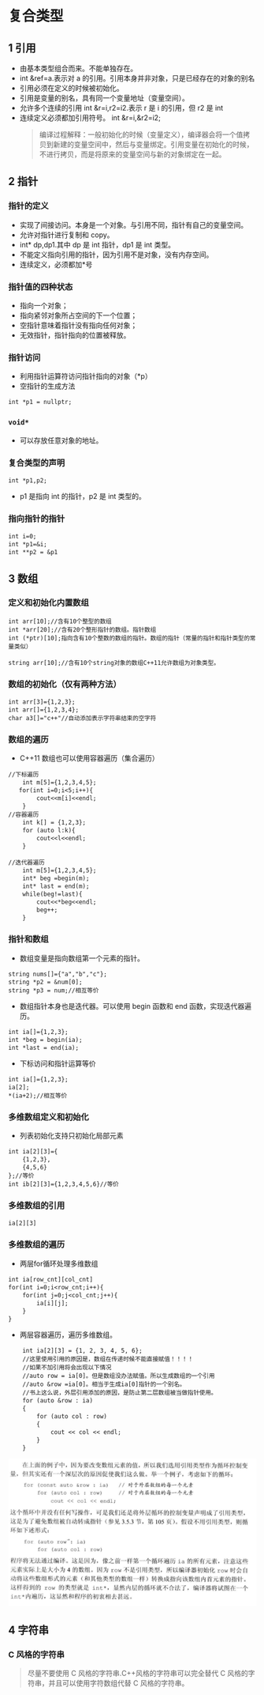 
# 复合类型

## 1 引用
- 由基本类型组合而来。不能单独存在。
- int &ref=a.表示对 a 的引用。引用本身并非对象，只是已经存在的对象的别名
- 引用必须在定义的时候被初始化。
- 引用是变量的别名，具有同一个变量地址（变量空间）。
- 允许多个连续的引用
  int &r=i,r2=i2.表示 r 是 i 的引用，但 r2 是 int
- 连续定义必须都加引用符号。
  int &r=i,&r2=i2;
  > 编译过程解释：一般初始化的时候（变量定义），编译器会将一个值拷贝到新建的变量空间中，然后与变量绑定。引用变量在初始化的时候，不进行拷贝，而是将原来的变量空间与新的对象绑定在一起。

## 2 指针

### 指针的定义
- 实现了间接访问。本身是一个对象。与引用不同，指针有自己的变量空间。
- 允许对指针进行复制和 copy。
- int\* dp,dp1.其中 dp 是 int 指针，dp1 是 int 类型。
- 不能定义指向引用的指针，因为引用不是对象，没有内存空间。
- 连续定义，必须都加\*号

### 指针值的四种状态

- 指向一个对象；
- 指向紧邻对象所占空间的下一个位置；
- 空指针意味着指针没有指向任何对象；
- 无效指针，指针指向的位置被释放。

### 指针访问

- 利用指针运算符访问指针指向的对象（\*p）
- 空指针的生成方法

```
int *p1 = nullptr;
```

### `void*`

- 可以存放任意对象的地址。

### 复合类型的声明
```
int *p1,p2;
```
* p1 是指向 int 的指针，p2 是 int 类型的。

### 指向指针的指针
```
int i=0;
int *p1=&i;
int **p2 = &p1
```



## 3 数组

### 定义和初始化内置数组

```
int arr[10];//含有10个整型的数组
int *arr[20];//含有20个整形指针的数组。指针数组
int (*ptr)[10];指向含有10个整数的数组的指针。数组的指针（常量的指针和指针类型的常量类似）

string arr[10];//含有10个string对象的数组C++11允许数组为对象类型。
```

### 数组的初始化（仅有两种方法）

```
int arr[3]={1,2,3};
int arr[]={1,2,3,4};
char a3[]="c++"//自动添加表示字符串结束的空字符
```

### 数组的遍历

- C++11 数组也可以使用容器遍历（集合遍历）

```
//下标遍历
    int m[5]={1,2,3,4,5};
   for(int i=0;i<5;i++){
        cout<<m[i]<<endl;
    }
//容器遍历
    int k[] = {1,2,3};
    for (auto l:k){
        cout<<l<<endl;
    }

//迭代器遍历
    int m[5]={1,2,3,4,5};
    int* beg =begin(m);
    int* last = end(m);
    while(beg!=last){
        cout<<*beg<<endl;
        beg++;
    }
```

### 指针和数组

- 数组变量是指向数组第一个元素的指针。

```
string nums[]={"a","b","c"};
string *p2 = &num[0];
string *p3 = num;//相互等价
```

- 数组指针本身也是迭代器。可以使用 begin 函数和 end 函数，实现迭代器遍历。

```
int ia[]={1,2,3};
int *beg = begin(ia);
int *last = end(ia);
```

- 下标访问和指针运算等价

```
int ia[]={1,2,3};
ia[2];
*(ia+2);//相互等价
```


### 多维数组定义和初始化

* 列表初始化支持只初始化局部元素
```
int ia[2][3]={
    {1,2,3},
    {4,5,6}
};//等价
int ib[2][3]={1,2,3,4,5,6}//等价
```
### 多维数组的引用


```
ia[2][3]
```
### 多维数组的遍历
* 两层for循环处理多维数组
```
int ia[row_cnt][col_cnt]
for(int i=0;i<row_cnt;i++){
    for(int j=0;j<col_cnt;j++){
        ia[i][j];
    }
}
```

* 两层容器遍历，遍历多维数组。

```
    int ia[2][3] = {1, 2, 3, 4, 5, 6};
    //这里使用引用的原因是，数组在传递时候不能直接赋值！！！！
    //如果不加引用将会出现以下情况
    //auto row = ia[0]。但是数组没办法赋值。所以生成数组的一个引用
    //auto &row =ia[0]。相当于生成ia[0]指针的一个别名。
    //书上这么说，外层引用添加的原因，是防止第二层数组被当做指针使用。
    for (auto &row : ia)
    {
        for (auto col : row)
        {
            cout << col << endl;
        }
    }
```
![](image/2021-03-04-17-20-26.png)


## 4 字符串


### C 风格的字符串

> 尽量不要使用 C 风格的字符串.C++风格的字符串可以完全替代 C 风格的字符串，并且可以使用字符数组代替 C 风格的字符串。
